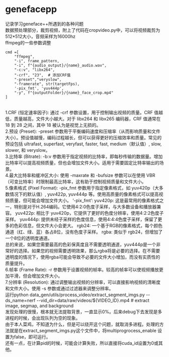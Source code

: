 # genefacepp
记录学习geneface++所遇到的各种问题
<br>
数据预处理部分，裁剪视频，附上了代码在cropvideo.py中，可以将视频裁剪为512*512大小，音频采样为16000hz
<br>
ffmpeg的一些参数调整
```
cmd =[
    "ffmpeg",
    "-i", frame_pattern,
    "-i", f"{audio_output}/{name}_audio.wav",
    "-c:v", "libx264",
    "-crf", "23",  # 添加CRF值
    "-preset","veryslow",
    "-framerate", str(targetFps),
    '-pix_fmt', 'yuv444p',
    "-y", f"{outputFolder}/{name}_face_crop.mp4"
]
```
<br>
1.CRF (恒定速率因子): 通过 -crf 参数设置，用于控制输出视频的质量。CRF 值越低，质量越高，文件大小越大。对于 libx264 和 libx265 编码器，CRF 值通常在 18 到 28 之间，其中 18 被认为是视觉上无损的。
<br>
2.预设 (Preset): -preset 参数用于平衡编码速度和压缩率（从而影响质量和文件大小）。预设值越慢，编码过程越长，但可以获得更好的压缩效率和质量。常见的预设包括 ultrafast, superfast, veryfast, faster, fast, medium（默认值）, slow, slower, 和 veryslow。
<br>
3.比特率 (Bitrate): -b:v 参数用于指定视频的比特率，即每秒传输的数据量。增加比特率可以提高视频质量，但也会增加文件大小。适用于需要固定比特率输出的场景。
<br>
4.最大比特率和缓冲区大小: 使用 -maxrate 和 -bufsize 参数可以在使用 VBR（可变比特率）时限制最高比特率，这有助于控制视频质量和文件大小。
<br>
5.像素格式 (Pixel Format): -pix_fmt 参数用于指定像素格式，如 yuv420p（大多数情况下的默认值）, yuv422p, yuv444p 等。使用高质量的像素格式可以提高视频质量，但可能会增加文件大小。
‘-pix_fmt’:
yuv420p: 这是最常用的像素格式之一，特别是对于H.264编码。它使用4:2:0色度子采样，与大多数设备和播放器兼容。
yuv422p: 相比于 yuv420p，它提供了更好的色度分辨率，使用4:2:2色度子采样。
yuv444p: 提供未经子采样的色度信息，使用4:4:4色度子采样，保留了更多的色彩信息，但文件大小会更大。
rgb24: 一个基于RGB的像素格式，每个颜色通道（红、绿、蓝）各占8位，没有色度子采样。
rgba: 类似于 rgb24，但增加了一个8位的透明度通道。
<br>
总的来说，如果您需要最高的色彩保真度且不需要透明通道，yuv444p是一个非常好的选择。如果您的视频需要透明效果，那么rgba将是必要的选择。在不需要透明度的情况下，使用rgba可能会导致不必要的文件大小增加，而没有实质性的质量提升。
<br>
6.帧率 (Frame Rate): -r 参数用于设置视频的帧率。较高的帧率可以使视频播放更加平滑，但会增加文件大小。
<br>
7.分辨率 (Resolution): 通过调整输出视频的分辨率，可以直接影响视频的清晰度和文件大小。使用 -s 参数或通过过滤器来调整分辨率。

<br>
运行python data_gen/utils/process_video/extract_segment_imgs.py --ds_name=nerf --vid_dir=data/raw/videos/${VIDEO_ID}.mp4 # extract image, segmap, and background
<br>
发现处理的很慢，根本就无法提取背景，一直显示0%。后来debug下去发现是多进程的时候，会出现队列为空的现象。
<br>
由于本人菜鸡，不知道为什么，但是可以绕开这个问题，就取消多进程。处理的方法就是在extract_segment_imgs.py这个文件中，将multiprogrocess_enable 设置为false，即可运行。
<br>
还有一点，在计算pid的时候，可能会计算失败，所以直接将cuda_id设置为0或其他。

